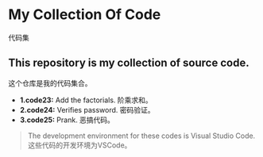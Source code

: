 # My Collection Of Code  
代码集
## This repository is my collection of source code.  
这个仓库是我的代码集合。
- **1.code23:**
  Add the factorials.
  阶乘求和。
- **2.code24:**
  Verifies password.
  密码验证。
- **3.code25:**
  Prank.
  恶搞代码。
> The development environment for these codes is Visual Studio Code.  
> 这些代码的开发环境为VSCode。
